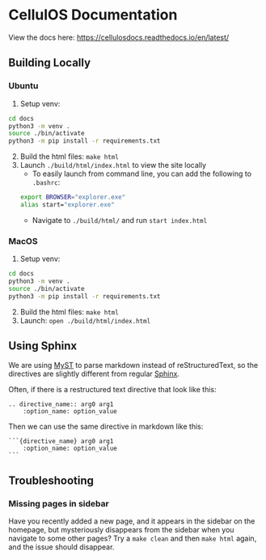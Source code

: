 # CellulOS Documentation

View the docs here: https://cellulosdocs.readthedocs.io/en/latest/

## Building Locally

### Ubuntu
1. Setup venv:
```bash
cd docs
python3 -m venv .
source ./bin/activate
python3 -m pip install -r requirements.txt
````
2. Build the html files: `make html`
3. Launch `./build/html/index.html` to view the site locally
    - To easily launch from command line, you can add the following to `.bashrc`:
    ```bash
    export BROWSER="explorer.exe"
    alias start="explorer.exe"
    ```
    - Navigate to `./build/html/` and run `start index.html`

### MacOS
1. Setup venv:
```bash
cd docs
python3 -m venv .
source ./bin/activate
python3 -m pip install -r requirements.txt
````

2. Build the html files: `make html`
3. Launch: `open ./build/html/index.html`

## Using Sphinx

We are using [MyST](https://myst-parser.readthedocs.io/en/latest/index.html) to parse markdown instead of reStructuredText, so the directives are slightly different from regular [Sphinx](https://www.sphinx-doc.org/en/master/usage/restructuredtext/index.html). 

Often, if there is a restructured text directive that look like this:

    .. directive_name:: arg0 arg1
        :option_name: option_value

Then we can use the same directive in markdown like this:

    ```{directive_name} arg0 arg1
        :option_name: option_value
    ```

## Troubleshooting

### Missing pages in sidebar
Have you recently added a new page, and it appears in the sidebar on the homepage, but mysteriously disappears from the sidebar when you navigate to some other pages?
Try a `make clean` and then `make html` again, and the issue should disappear.